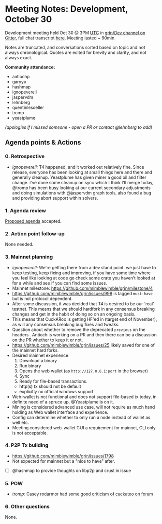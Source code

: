 # Meeting Notes: Development, October 30

Development meeting held Oct 30 @ 3PM [UTC](http://www.timebie.com/std/utc.php) in [grin/Dev channel on Gitter](https://gitter.im/grin_community/dev), full chat transcript [here](https://gitter.im/grin_community/dev?at=5bd87220435c2a518e2b8fcd). Meeting lasted ~ 90min.

Notes are truncated, and conversations sorted based on topic and not always chronological. Quotes are edited for brevity and clarity, and not always exact. 

**Community attendance:**
* antiochp
* garyyu
* hashmap
* ignopeverell
* jaspervdm
* lehnberg
* quentinlesceller
* tromp
* yeastplume

_(apologies if I missed someone - open a PR or contact @lehnberg to add)_


## Agenda points & Actions

### 0. Retrospective
* _ignopeverell:_ T4 happened, and it worked out relatively fine. Since release, everyone has been looking at small things here and there and generally cleanup. Yeastplume has given miner a good oil and filter change. I've done some cleanup on sync which I think I'll merge today, @tromp has been busy looking at our current secondary adjustments and doing simulations with @jaspervdm graph tools, also found a bug and providing abort support within solvers. 



### 1. Agenda review
[Proposed agenda](https://github.com/mimblewimble/grin-pm/issues/4) accepted.

### 2. Action point follow-up
None needed.

### 3. Mainnet planning
* _ignopeverell:_ We're getting there from a dev stand point. we just have to keep testing, keep fixing and improving, if you have some time where you feel like looking at code go check some crate you haven't looked at for a while and see if you can find some issues.
* Mainnet milestone: https://github.com/mimblewimble/grin/milestone/4
* https://github.com/mimblewimble/grin/issues/998 is tagged `must-have` but is not protocol dependent. 
* After some discussion, it was decided that T4 is desired to be our 'real' testnet. This means that we should hardfork in any consensus breaking changes and get in the habit of doing so on an ongoing basis.
* This means that CuckARoo is getting HF'ed in (target end of November), as will any consensus breaking bug fixes and tweaks.
* Question about whether to remove the deprecated `previous` on the headers . Antioch is working on a PR and then there can be a discussion on the PR whether to keep it or not.
* https://github.com/mimblewimble/grin/issues/25 likely saved for one of the mainnet hard forks.
* Desired mainnet experience:
   1. Download a binary
   1. Run binary
   1. Opens the web wallet (as `http://127.0.0.1:port` in the browser)
   1. Sync
   1. Ready for file-based transactions.
   * http(s) tx should not be default
   * explicitly no official windows support
* Web-wallet is not functional and does not support file-based tx today, in definite need of a spruce up. @Yeastplume is on it.
* Mining is considered advanced use case, will not require as much hand holding as Web wallet interface and experience.
* Config can determine whether to only run a node instead of wallet as well etc.
* Meeting considered web-wallet GUI a requirement for mainnet, CLI only is not acceptable.

### 4. P2P Tx building
* https://github.com/mimblewimble/grin/issues/1798
* Not expected for mainnet but a "nice to have" after.
* [ ] @hashmap to provide thoughts on libp2p and crust in issue

### 5. POW
* _tromp_: Casey rodarmor had some [good criticism of cuckatoo on forum](https://forum.grin.mw/t/scheduled-pow-upgrades-proposal/820/30)


### 6. Other questions

None.
